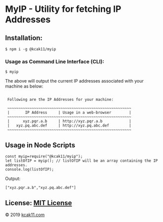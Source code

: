 # MyIP - Utility for fetching IP Addresses

## Installation:
```
$ npm i -g @kcak11/myip
```

### Usage as Command Line Interface (CLI):
```
$ myip
```

The above will output the current IP addresses associated with your machine as below:

```

 Following are the IP Addresses for your machine:         

 ~~~~~~~~~~~~~~~~~~~~~~~~~~~~~~~~~~~~~~~~~~~~~~~~~~~~~~~~
 |       IP Address     | Usage in a web-browser        |
 ~~~~~~~~~~~~~~~~~~~~~~~~~~~~~~~~~~~~~~~~~~~~~~~~~~~~~~~~
 |      xyz.pqr.a.b     | http://xyz.pqr.a.b            |
 |   xyz.pq.abc.def     | http://xyz.pq.abc.def         |
 ~~~~~~~~~~~~~~~~~~~~~~~~~~~~~~~~~~~~~~~~~~~~~~~~~~~~~~~~

```

## Usage in Node Scripts
```
const myip=require("@kcak11/myip");
let listOfIP = myip(); // listOfIP will be an array containing the IP addresses.
console.log(listOfIP);
```

Output:
```
["xyz.pqr.a.b","xyz.pq.abc.def"]
```

## License:  [MIT License](https://mit-license.kcak11.com)
&copy; 2019 [kcak11.com](https://www.kcak11.com "Ashish's Web")
